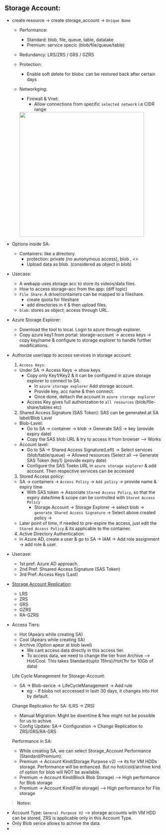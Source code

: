 ## Storage Account:

* create resource -> create storage_account -> `Unique Name`
  * Performance: 
    * Standard: blob, file, queue, table, datalake
    * Premium: service specic (blob/file/queue/table)
  * Redundancy: LRS/ZRS / GRS / GZRS
  * Protection: 
    * Enable soft delete for blobs: can be restored back after certain days
  * Networkging:
    * Firewall & Vnet:
      * Allow connections from specific `selected network` i.e CIDR range 
      
    <img src="https://user-images.githubusercontent.com/24938159/121772933-48180a00-cb96-11eb-9591-2a05d3a21e3a.png" width="400">

* Options inside SA:
  * Containers: like a directory. 
    * protection: private (no aunonymous access), blob , <>
    * Upload data as blob. (considered as object in blob)
* Usecase:
    * A webapp uses storage acc to store its videos/data files. 
    * How to access storage-acc from the app: (diff topic)
    * `File Share`: A drive/containers can be mapped to a fileshare.  
        * create quota for fileshare
        * add directories in it & then upload files.
    * `blob`: stores as object; access through URL.
* Azure Storage Explorer:
    * Download the tool to local. Login to azure through explorer.
    * Copy azure key1 from portal: storage-account -> access keys -> copy key/name & configure to storage explorer to handle further modifications.


* Authorize user/app to access services in storage account:
  1. `Access Keys`:
    * Under SA -> Access Keys -> show keys
      * Copy only Key1/Key2 & it can be configured in azure storage explorer to connect to SA.
        * In `azure storage explorer` Add storage account.
        * Provide key, acc name & then connect.
        * Once done, dettach the account in `azure storage explorer`
      * Access Key gives full authorization to `all resources` (blob/file-share/tables etc)
  2. Shared Access Signature (SAS Token): 
      SAS can be generated at SA label/Blob Lavel
    * Blob-Lavel:
      * Go to SA -> container -> blob -> Generate SAS -> key (provide expiry date)
      * Copy the SAS blob URL & try to access it from browser --> Works
    * Account lavel:
      * Go to SA  -> Shared Access Signature(Left) -> Select services (blob/table/queue) -> Allowed resources (Select all --> Generate SAS Token (key1) (provide expiry date)
      * Configure the SAS Toekn URL in `azure storage explorer` & add account. Then respective services can be accessed 
  3. Stored Access policy:
    * SA -> containers -> `Access Policy` -> `Add policy`  -> provide name & expiry time 
	  * With SAS token -> Associate `Stored Access Policy`, so that the expiry date/time & scope can be controlled with `Stored Access Policy`
	    * Storage Account -> Storage Explorer -> select blob -> `generate Shared Access Signature` -> Select above created policy -> 
    * Later point of time, if needed to pre-expire the access, just edit the `Stored Access Policy` & its applicable to the container.
  4. Active Directory Authentication:
    * In Azure AD, create a user & go to SA -> IAM -> Add role assignment -> add role & user.

* Usecase:
  * 1st pref: Azure AD approach. 
  * 2nd Pref: Shsared Access Signature (SAS Token)
  * 3rd Pref: Access Keys (Last)

   
* [Storage Account Replication](https://docs.microsoft.com/en-us/azure/storage/common/storage-redundancy): 
  * LRS
  * ZRS
  * GRS
  * GZRS
  * RA-GZRS

* Access Tiers:
  * Hot (Apears while creating SA)
  * Cool (Apears while creating SA)
  * Archive (Option apear at blob lavel)
    * We cant access data directly in this access tier. 
    * To access data, we need to change the tier from Archive --> Hot/Cool. This takes Standard(upto 15hrs)/Hot(1hr for 10Gb of data)
  
  Life Cycle Management for Storage-Account:
  * SA -> Blob-serice -> LifeCycleManagement -> Add rule
    * eg: - If blobs not acccessed in lastr 30 days, it changes into Hot by default.
    

  Change Replication for SA: (LRS -> ZRS)
  * Manual Migration: Might be downtime & few might not be possible for us to achive
  * Config Update: SA-> Configuration -> Change Replication to ZRS/GRS/RA-GRS
 
  Performance in SA:
  * While creating SA, we can select Storage_Account Performance (Standard/Premium).
  * Premium -> Account Kind(Storage Purpose v2) --> its for VM HDDs storage. Performance will be enhanced. But no hot/cold/archive kind of option for blob will NOT be available.
  * Premium -> Account Kind(Block Blob Storage) --> High performance for Blob storage
  * Premium -> Account Kind(File storage) --> High performance for File storage

> **Notes:**
* Account Type: `General Purpose V2` --> storage accounts with VM HDD can be stored, ZRS is applicable only in this Account Type. 
* Only Blob serice allows to achrive the data.
* 
